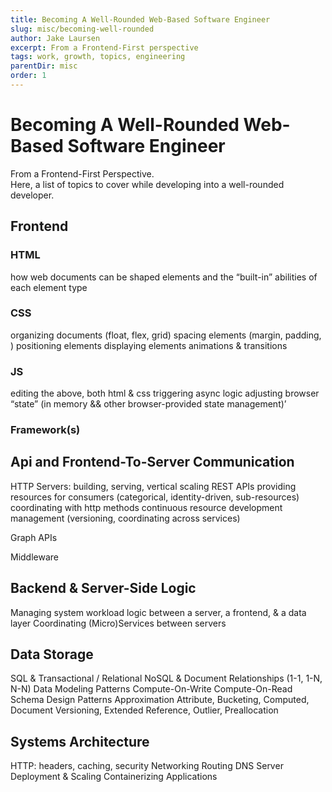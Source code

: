 ```yaml
---
title: Becoming A Well-Rounded Web-Based Software Engineer
slug: misc/becoming-well-rounded
author: Jake Laursen
excerpt: From a Frontend-First perspective
tags: work, growth, topics, engineering
parentDir: misc
order: 1
---
```


# Becoming A Well-Rounded Web-Based Software Engineer

From a Frontend-First Perspective.  
Here, a list of topics to cover while developing into a well-rounded developer.

## Frontend

### HTML

how web documents can be shaped
elements and the “built-in” abilities of each element type

### CSS

organizing documents (float, flex, grid)
spacing elements (margin, padding, )
positioning elements
displaying elements
animations & transitions

### JS

editing the above, both html & css
triggering async logic
adjusting browser “state” (in memory && other browser-provided state management)’

### Framework(s)

## Api and Frontend-To-Server Communication

HTTP Servers: building, serving, vertical scaling
REST APIs
providing resources for consumers (categorical, identity-driven, sub-resources)
coordinating with http methods
continuous resource development management (versioning, coordinating across services)

Graph APIs

Middleware

## Backend & Server-Side Logic

Managing system workload logic between a server, a frontend, & a data layer
Coordinating (Micro)Services between servers

## Data Storage

SQL & Transactional / Relational
NoSQL & Document
Relationships (1-1, 1-N, N-N)
Data Modeling Patterns
Compute-On-Write
Compute-On-Read
Schema Design Patterns
Approximation Attribute, Bucketing, Computed, Document Versioning, Extended Reference, Outlier, Preallocation

## Systems Architecture

HTTP: headers, caching, security
Networking
Routing
DNS
Server Deployment & Scaling
Containerizing Applications

